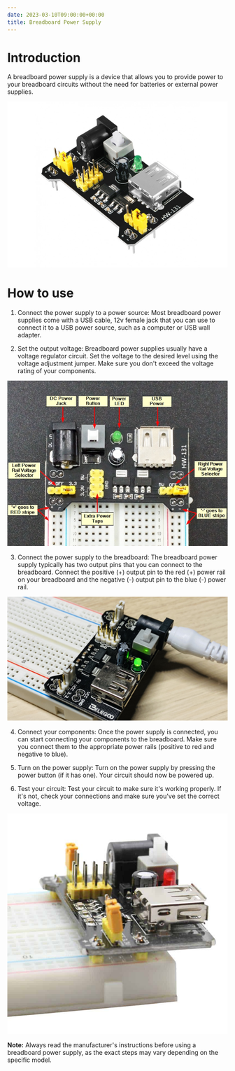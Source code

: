 ```yaml
---
date: 2023-03-10T09:00:00+00:00
title: Breadboard Power Supply
---
```


# Introduction
A breadboard power supply is a device that allows you to provide power to your breadboard circuits without the need for batteries or external power supplies.

![picxxyyzz](img/pic.jpg)

# How to use

 1. Connect the power supply to a power source: Most breadboard power supplies come with a USB cable, 12v female jack that you can use to connect it to a USB power source, such as a computer or USB wall adapter.

 2. Set the output voltage: Breadboard power supplies usually have a voltage regulator circuit. Set the voltage to the desired level using the voltage adjustment jumper. Make sure you don't exceed the voltage rating of your components.

 ![picxxyyzz](img/pic2.jpg)

 3. Connect the power supply to the breadboard: The breadboard power supply typically has two output pins that you can connect to the breadboard. Connect the positive (+) output pin to the red (+) power rail on your breadboard and the negative (-) output pin to the blue (-) power rail.

 ![picxxyyzz](img/pic3.jpg)

 4. Connect your components: Once the power supply is connected, you can start connecting your components to the breadboard. Make sure you connect them to the appropriate power rails (positive to red and negative to blue).

 5. Turn on the power supply: Turn on the power supply by pressing the power button (if it has one). Your circuit should now be powered up.

 6. Test your circuit: Test your circuit to make sure it's working properly. If it's not, check your connections and make sure you've set the correct voltage.

 ![picxxyyzz](img/pic4.jpg)

**Note:** Always read the manufacturer's instructions before using a breadboard power supply, as the exact steps may vary depending on the specific model.